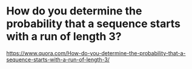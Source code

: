 # How do you determine the probability that a sequence starts with a run of length 3?
https://www.quora.com/How-do-you-determine-the-probability-that-a-sequence-starts-with-a-run-of-length-3/
